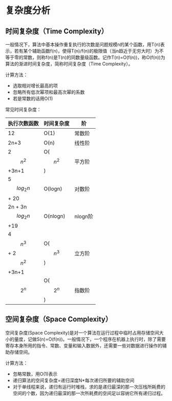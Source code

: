 # 复杂度分析

## 时间复杂度（Time Complexity）

一般情况下，算法中基本操作重复执行的次数是问题规模n的某个函数，用T(n)表示，若有某个辅助函数f(n)，使得T(n)/f(n)的极限值（当n趋近于无穷大时）为不等于零的常数，则称f(n)是T(n)的同数量级函数。记作T(n)=O(f(n))，称O(f(n))为算法的渐进时间复杂度，简称时间复杂度（Time Complexity）。

计算方法：
- 选取相对增长最高的项 
- 忽略所有低次幂项和最高次幂的系数
- 若是常数的话用O(1)

常见时间复杂度：


执行次数函数                | 时间复杂度    | 阶
---                        |    ---       | ---
12                         |  O(1)        | 常数阶
2n+3                       |  O(n)        | 线性阶
2$$n^2$$+3n+1             |  O($$n^2$$)  | 平方阶
5$$log_2{n}$$ + 20        |  O(logn)     | 对数阶
2n + 3n$$log_2{n}$$ +19   |  O(nlogn)    | nlogn阶
4$$n^3$$ + 2$$n^2$$+3n+1  |  O($$n^3$$)  | 立方阶
$$2^n$$                    |  O($$2^n$$)  | 指数阶


## 空间复杂度（Space Complexity）

空间复杂度(Space Complexity)是对一个算法在运行过程中临时占用存储空间大小的量度，记做S(n)=O(f(n))。一般情况下，一个程序在机器上执行时，除了需要寄存本身所用的指令、常数、变量和输入数据外，还需要一些对数据进行操作的辅助存储空间。

计算方法：

- 忽略常数，用O(1)表示 
- 递归算法的空间复杂度=递归深度N*每次递归所要的辅助空间 
- 对于单线程来说，递归有运行时堆栈，求的是递归最深的那一次压栈所耗费的空间的个数，因为递归最深的那一次所耗费的空间足以容纳它所有递归过程。
